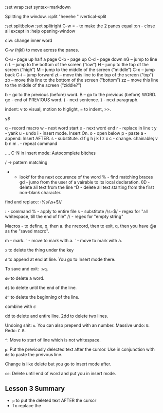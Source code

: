 
:set wrap
:set syntax=markdown

Splitting the window.
:split "heeehe  "
:vertical-split

:set splitbelow
:set splitright
C-w = - to make the 2 panes equal
:on - close all except in
:help opening-window

ciw: change inner word

C-w (hjkl) to move across the panes.

C-u - page up half a page 
C-b - page up
C-d - page down
nG – jump to line n
L – jump to the bottom of the screen (“low”)
H – jump to the top of the screen (“high”)
M – jump to the middle of the screen (“middle”)
C-o – jump back
C-i – jump forward
zt – move this line to the top of the screen (“top”)
zb – move this line to the bottom of the screen (“bottom”)
zz – move this line to the middle of the screen (“ziddle?”)

b – go to the previous (before) word.
B – go to the previous (before) WORD.
ge - end of PREVIOUS word.
) - next sentence.
} - next paragraph.

indent: v to visual, motion to higlight, = to indent, >>.


y$

q - record macro
w - next word start
e - next word end
r - replace in line
t 
y - yank
u - undo
i - insert mode. Insert On.
o - open below
p - paste
a - append: Insert AFTER.
s - substitute.
d 
f
g
h
j
k
l
z
x
c - change. chainable¡
v
b
n
m
. - repeat command

.... C-N in insert mode: Autocomplete bitches

/ -> pattern matching
* - lookf for the next occurence of the word
% - find matching braces
gd - jumo from the user of a vairable to its local declaration.
0D - delete all text from the line
^D - delete all text starting from the first non-blank character.

find and replace:
:%s/\s\+$//

: - command
% - apply to entire file
s - substitute
/\s\+$/ - regex for "all whitespace, till the end of file"
// - regex for "empty string"

Macros - to define, q, then a. the nrecord, then to exit, q. then you have @a as the "saved macro". 

m - mark.
` - move to mark with a.
' - move to mark with a.


`x` to delete the thing under the key

`A` to append at end at line. You go to Insert mode there.

To save and exit: `:wq`.

`dw` to delete a word.

`d$` to delete until the end of the line.

`d^` to delete the beginning of the line.


combine with `d`

dd to delete and entire line.
2dd to delete two lines.

Undoing shit: `u`. You can also prepend with an number.
Massive undo: `U`.
Redo: `C-R`.

`^`: Move to start of line which is not whitespace.

`p`: Put the previously delected text after the cursor. Use in conjunction with `dd` to paste the preivous line.

Change is like delete but you go to insert mode after.

`ce`: Delete until end of word and put you in insert mode.

## Lesson 3 Summary

- `p` to put the deleted text AFTER the cursor
- To replace the 

